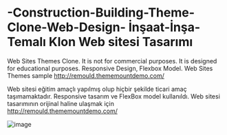 # -Construction-Building-Theme-Clone-Web-Design- İnşaat-İnşa-Temalı Klon Web sitesi Tasarımı
Web Sites Themes Clone. It is not for commercial purposes. It is designed for educational purposes. Responsive Design, Flexbox Model.
Web Sites Themes sample http://remould.thememountdemo.com/

Web sitesi eğitim amaçlı yapılmış olup hiçbir şekilde ticari amaç taşımamaktadır. Responsive tasarım ve FlexBox model kullanıldı. 
Web sitesi tasarımının orijinal haline ulaşmak için http://remould.thememountdemo.com/

![image](https://user-images.githubusercontent.com/89781470/178746118-6233355d-2def-4523-b7b0-697b37eaabea.png)
